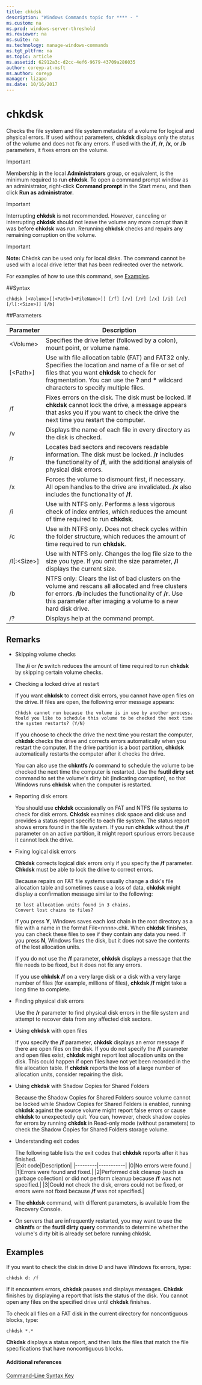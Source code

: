 ```yaml
---
title: chkdsk
description: "Windows Commands topic for **** - "
ms.custom: na
ms.prod: windows-server-threshold
ms.reviewer: na
ms.suite: na
ms.technology: manage-windows-commands
ms.tgt_pltfrm: na
ms.topic: article
ms.assetid: 62912a3c-d2cc-4ef6-9679-43709a286035
author: coreyp-at-msft
ms.author: coreyp
manager: lizapo
ms.date: 10/16/2017
---
```


# chkdsk



Checks the file system and file system metadata of a volume for logical and physical errors. If used without parameters, **chkdsk** displays only the status of the volume and does not fix any errors. If used with the **/f**, **/r**, **/x**, or **/b** parameters, it fixes errors on the volume.

> [!IMPORTANT]
> Membership in the local **Administrators** group, or equivalent, is the minimum required to run **chkdsk**. To open a command prompt window as an administrator, right-click **Command prompt** in the Start menu, and then click **Run as administrator**.

> [!IMPORTANT]
> Interrupting **chkdsk** is not recommended. However, canceling or interrupting **chkdsk** should not leave the volume any more corrupt than it was before **chkdsk** was run. Rerunning **chkdsk** checks and repairs any remaining corruption on the volume.

> [!IMPORTANT]
> **Note:** Chkdsk can be used only for local disks. The command cannot be used with a local drive letter that has been redirected over the network.

For examples of how to use this command, see [Examples](examples).

##Syntax

```
chkdsk [<Volume>[[<Path>]<FileName>]] [/f] [/v] [/r] [/x] [/i] [/c] [/l[:<Size>]] [/b]  

```

##Parameters

|Parameter|Description|
|---------|-----------|
|\<Volume>|Specifies the drive letter (followed by a colon), mount point, or volume name.|
|[\<Path>]<FileName>|Use with file allocation table (FAT) and FAT32 only. Specifies the location and name of a file or set of files that you want **chkdsk** to check for fragmentation. You can use the **?** and **&#42;** wildcard characters to specify multiple files.|
|/f|Fixes errors on the disk. The disk must be locked. If **chkdsk** cannot lock the drive, a message appears that asks you if you want to check the drive the next time you restart the computer.|
|/v|Displays the name of each file in every directory as the disk is checked.|
|/r|Locates bad sectors and recovers readable information. The disk must be locked. **/r** includes the functionality of **/f**, with the additional analysis of physical disk errors.|
|/x|Forces the volume to dismount first, if necessary. All open handles to the drive are invalidated. **/x** also includes the functionality of **/f**.|
|/i|Use with NTFS only. Performs a less vigorous check of index entries, which reduces the amount of time required to run **chkdsk**.|
|/c|Use with NTFS only. Does not check cycles within the folder structure, which reduces the amount of time required to run **chkdsk**.|
|/l[:\<Size>]|Use with NTFS only. Changes the log file size to the size you type. If you omit the size parameter, **/l** displays the current size.|
|/b|NTFS only: Clears the list of bad clusters on the volume and rescans all allocated and free clusters for errors. **/b** includes the functionality of **/r**. Use this parameter after imaging a volume to a new hard disk drive.|
|/?|Displays help at the command prompt.|

## Remarks

-   Skipping volume checks

    The **/i** or **/c** switch reduces the amount of time required to run **chkdsk** by skipping certain volume checks.
-   Checking a locked drive at restart

    If you want **chkdsk** to correct disk errors, you cannot have open files on the drive. If files are open, the following error message appears:  
    ```
    Chkdsk cannot run because the volume is in use by another process. Would you like to schedule this volume to be checked the next time the system restarts? (Y/N)  
    
    ```  
    If you choose to check the drive the next time you restart the computer, **chkdsk** checks the drive and corrects errors automatically when you restart the computer. If the drive partition is a boot partition, **chkdsk** automatically restarts the computer after it checks the drive.

    You can also use the **chkntfs /c** command to schedule the volume to be checked the next time the computer is restarted. Use the **fsutil dirty set** command to set the volume's dirty bit (indicating corruption), so that Windows runs **chkdsk** when the computer is restarted.
-   Reporting disk errors

    You should use **chkdsk** occasionally on FAT and NTFS file systems to check for disk errors. **Chkdsk** examines disk space and disk use and provides a status report specific to each file system. The status report shows errors found in the file system. If you run **chkdsk** without the **/f** parameter on an active partition, it might report spurious errors because it cannot lock the drive.
-   Fixing logical disk errors

    **Chkdsk** corrects logical disk errors only if you specify the **/f** parameter. **Chkdsk** must be able to lock the drive to correct errors.

    Because repairs on FAT file systems usually change a disk's file allocation table and sometimes cause a loss of data, **chkdsk** might display a confirmation message similar to the following:  
    ```
    10 lost allocation units found in 3 chains.  
    Convert lost chains to files?  
    
    ```  
    If you press **Y**, Windows saves each lost chain in the root directory as a file with a name in the format File\<nnnn>.chk. When **chkdsk** finishes, you can check these files to see if they contain any data you need. If you press **N**, Windows fixes the disk, but it does not save the contents of the lost allocation units.

    If you do not use the **/f** parameter, **chkdsk** displays a message that the file needs to be fixed, but it does not fix any errors.

    If you use **chkdsk /f** on a very large disk or a disk with a very large number of files (for example, millions of files), **chkdsk /f** might take a long time to complete.
-   Finding physical disk errors

    Use the **/r** parameter to find physical disk errors in the file system and attempt to recover data from any affected disk sectors.
-   Using **chkdsk** with open files

    If you specify the **/f** parameter, **chkdsk** displays an error message if there are open files on the disk. If you do not specify the **/f** parameter and open files exist, **chkdsk** might report lost allocation units on the disk. This could happen if open files have not yet been recorded in the file allocation table. If **chkdsk** reports the loss of a large number of allocation units, consider repairing the disk.
-   Using **chkdsk** with Shadow Copies for Shared Folders

    Because the Shadow Copies for Shared Folders source volume cannot be locked while Shadow Copies for Shared Folders is enabled, running **chkdsk** against the source volume might report false errors or cause **chkdsk** to unexpectedly quit. You can, however, check shadow copies for errors by running **chkdsk** in Read-only mode (without parameters) to check the Shadow Copies for Shared Folders storage volume.
-   Understanding exit codes

    The following table lists the exit codes that **chkdsk** reports after it has finished.  
    |Exit code|Description|
    |---------|-----------|
    |0|No errors were found.|
    |1|Errors were found and fixed.|
    |2|Performed disk cleanup (such as garbage collection) or did not perform cleanup because **/f** was not specified.|
    |3|Could not check the disk, errors could not be fixed, or errors were not fixed because **/f** was not specified.|
-   The **chkdsk** command, with different parameters, is available from the Recovery Console.
-   On servers that are infrequently restarted, you may want to use the **chkntfs** or the **fsutil dirty query** commands to determine whether the volume's dirty bit is already set before running chkdsk.

## Examples

If you want to check the disk in drive D and have Windows fix errors, type:
```
chkdsk d: /f  

```
If it encounters errors, **chkdsk** pauses and displays messages. **Chkdsk** finishes by displaying a report that lists the status of the disk. You cannot open any files on the specified drive until **chkdsk** finishes.

To check all files on a FAT disk in the current directory for noncontiguous blocks, type:
```
chkdsk *.*  

```
**Chkdsk** displays a status report, and then lists the files that match the file specifications that have noncontiguous blocks.
#### Additional references

[Command-Line Syntax Key](command-line-syntax-key.md)
